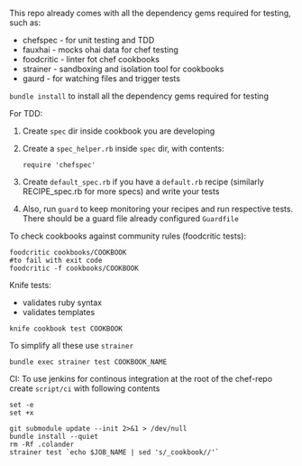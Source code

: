 This repo already comes with all the dependency gems required for testing, such as:

* chefspec - for unit testing and TDD
* fauxhai - mocks ohai data for chef testing
* foodcritic - linter fot chef cookbooks
* strainer - sandboxing and isolation tool for cookbooks
* gaurd - for watching files and trigger tests

`bundle install` to install all the dependency gems required for testing

For TDD:

1. Create `spec` dir inside cookbook you are developing
2. Create a `spec_helper.rb` inside `spec` dir, with contents:

    ```
    require 'chefspec'
    ```
3. Create `default_spec.rb` if you have a `default.rb` recipe (similarly RECIPE_spec.rb for more specs) and write your tests
4. Also, run `guard` to keep monitoring your recipes and run respective tests. There should be a guard file already configured `Guardfile`

To check cookbooks against community rules (foodcritic tests):

  ```
  foodcritic cookbooks/COOKBOOK
  #to fail with exit code
  foodcritic -f cookbooks/COOKBOOK
  ```
Knife tests:

  * validates ruby syntax
  * validates templates

  ```
  knife cookbook test COOKBOOK
  ```

To simplify all these use `strainer`

  ```
  bundle exec strainer test COOKBOOK_NAME
  ```

CI: To use jenkins for continous integration at the root of the chef-repo create `script/ci` with following contents

```
set -e
set +x

git submodule update --init 2>&1 > /dev/null
bundle install --quiet
rm -Rf .colander
strainer test `echo $JOB_NAME | sed 's/_cookbook//'`
```
